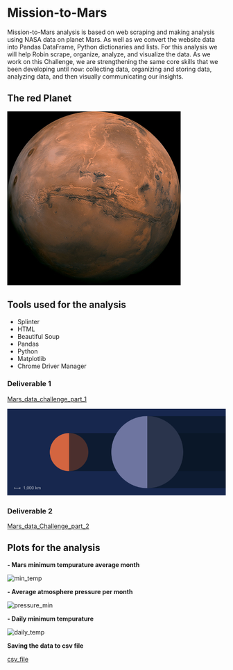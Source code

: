 # Mission-to-Mars

Mission-to-Mars analysis is based on web scraping and making analysis using NASA data on planet Mars. As well as we convert the website data into Pandas DataFrame, Python dictionaries and lists. For this analysis we will help Robin scrape, organize, analyze, and visualize the data. As we work on this Challenge, we are strengthening the same core skills that we been developing until now: collecting data, organizing and storing data, analyzing data, and then visually communicating our insights.

## The red Planet
![mars](/Resources/mars.png)

## Tools used for the analysis
- Splinter 
- HTML
- Beautiful Soup
- Pandas
- Python
- Matplotlib
- Chrome Driver Manager

### Deliverable 1
[Mars_data_challenge_part_1](mars_data_challenge_part_1.ipynb)

![mars-size](/Resources/mars-size.png)

### Deliverable 2
[Mars_data_Challenge_part_2](mars_data_challenge_part_2)
## Plots for the analysis

**- Mars minimum tempurature average month**

![min_temp](https://user-images.githubusercontent.com/111251560/200919332-0985c42d-6f6f-4f11-b954-f5e7fab093b3.png)

**- Average atmosphere pressure per month**

![pressure_min](https://user-images.githubusercontent.com/111251560/200919660-2e54141f-f8bb-42e3-a4c4-768d9b003ac0.png)

**- Daily minimum tempurature**

![daily_temp](https://user-images.githubusercontent.com/111251560/200919757-20183148-d508-40c8-a8c6-ac50d9d233e2.png)

**Saving the data to csv file**

[csv_file](/Resources/mars_table.csv)
